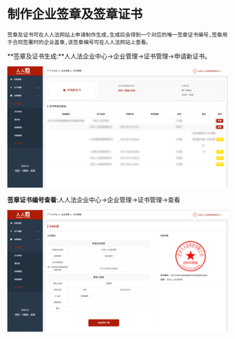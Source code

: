 # 制作企业签章及签章证书

    签章及证书可在人人法网站上申请制作生成,生成后会得到一个对应的唯一签章证书编号,签章用于合同签署时的企业盖章,该签章编号可在人人法网站上查看。



**签章及证书生成:**人人法企业中心→企业管理-&gt;证书管理-&gt;申请新证书。

![](/assets/屏幕快照-2017-10-30-下午4.48.33.png)

**签章证书编号查看**:人人法企业中心-&gt;企业管理-&gt;证书管理-&gt;查看

![](/assets/2.png)

